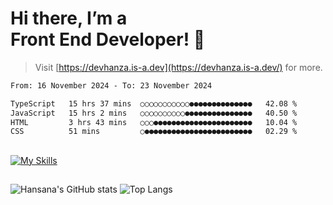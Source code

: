 # Hi there, I’m a<br>Front End Developer! 👋
> Visit [https://devhanza.is-a.dev](https://devhanza.is-a.dev/) for more.

<!--START_SECTION:waka-->

```txt
From: 16 November 2024 - To: 23 November 2024

TypeScript   15 hrs 37 mins  ○○○○○○○○○○○●●●●●●●●●●●●●●   42.08 %
JavaScript   15 hrs 2 mins   ○○○○○○○○○○●●●●●●●●●●●●●●●   40.50 %
HTML         3 hrs 43 mins   ○○○●●●●●●●●●●●●●●●●●●●●●●   10.04 %
CSS          51 mins         ○●●●●●●●●●●●●●●●●●●●●●●●●   02.29 %
```

<!--END_SECTION:waka-->

##
[![My Skills](https://skillicons.dev/icons?i=html,css,js,tailwind,sass,bootstrap,ts,angular,nodejs,express,py,wordpress,figma,ps)](https://hansana.is-a.dev)
##
![Hansana's GitHub stats](https://github-readme-stats.vercel.app/api?username=DevHanza\&hide=issues\&show_icons=true&theme=dark)
![Top Langs](https://github-readme-stats.vercel.app/api/top-langs/?username=DevHanza\&layout=compact&theme=dark)


